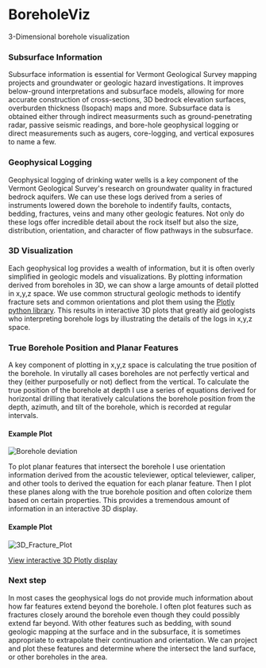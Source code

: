 # BoreholeViz
3-Dimensional borehole visualization

### Subsurface Information
Subsurface information is essential for Vermont Geological Survey mapping projects and groundwater or geologic hazard investigations. It improves below-ground interpretations and subsurface models, allowing for more accurate construction of cross-sections, 3D bedrock elevation surfaces, overburden thickness (Isopach) maps and more. Subsurface data is obtained either through indirect measurments such as ground-penetrating radar, passive seismic readings, and bore-hole geophysical logging or direct measurements such as augers, core-logging, and vertical exposures to name a few.

### Geophysical Logging
Geophysical logging of drinking water wells is a key component of the Vermont Geological Survey's research on groundwater quality in fractured bedrock aquifers. We can use these logs derived from a series of instruments lowered down the borehole to indentify faults, contacts, bedding, fractures, veins and many other geologic features. Not only do these logs offer incredible detail about the rock itself but also the size, distribution, orientation, and character of flow pathways in the subsurface.

### 3D Visualization
Each geophysical log provides a wealth of information, but it is often overly simplified in geologic models and visualizations. By plotting information derived from boreholes in 3D, we can show a large amounts of detail plotted in x,y,z space. We use common structural geologic methods to identify fracture sets and common orientations and plot them using the [Plotly python library](https://plot.ly/python/). This results in interactive 3D plots that greatly aid geologists who interpreting borehole logs by illustrating the details of the logs in x,y,z space. 

### True Borehole Position and Planar Features
A key component of plotting in x,y,z space is calculating the true position of the borehole. In virutally all cases boreholes are not perfectly vertical and they (either purposefully or not) deflect from the vertical. To calculate the true position of the borehole at depth I use a series of equations derived for horizontal drilling that iteratively calculations the borehole position from the depth, azimuth, and tilt of the borehole, which is recorded at regular intervals.

#### Example Plot

![Borehole deviation](../master/BoreholeTilt_37STL.jpg)

To plot planar features that intersect the borehole I use orientation information derived from the acoustic televiewer, optical televiewer, caliper, and other tools to derived the equation for each planar feature. Then I plot these planes along with the true borehole position and often colorize them based on certain properties. This provides a tremendous amount of information in an interactive 3D display. 

#### Example Plot

![3D_Fracture_Plot](../master/FracturesBorehole_26STL.jpg)

[View interactive 3D Plotly display](https://nbviewer.jupyter.org/github/CDowey/BoreholeViz/blob/master/BenningtonWells/Borehole_26STL_WellFract.ipynb)

### Next step
In most cases the geophysical logs do not provide much information about how far features extend beyond the borehole. I often plot features such as fractures closely around the borehole even though they could possibly extend far beyond. With other features such as bedding, with sound geologic mapping at the surface and in the subsurface, it is sometimes appropriate to extrapolate their continuation and orientation. We can project and plot these features and determine where the intersect the land surface, or other boreholes in the area.
